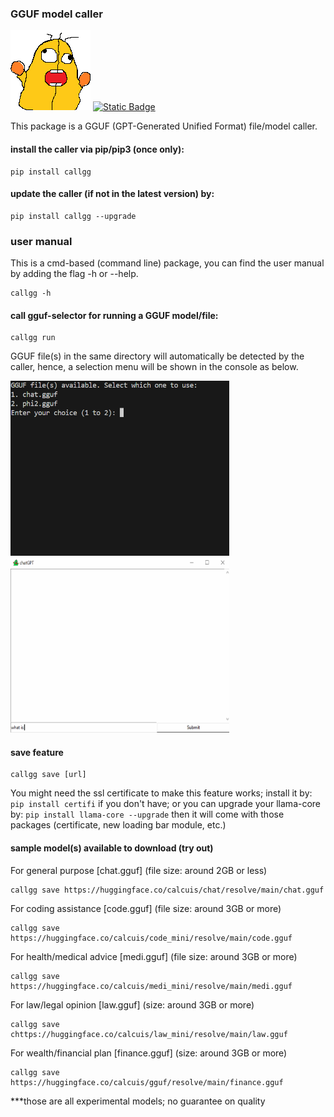 ### GGUF model caller

[<img src="https://raw.githubusercontent.com/calcuis/chatgpt-model-selector/master/callgg.gif" width="128" height="128">](https://github.com/calcuis/callgg)
[![Static Badge](https://img.shields.io/badge/callgg-release-yellow?logo=github)](https://github.com/calcuis/callgg/releases)

This package is a GGUF (GPT-Generated Unified Format) file/model caller.
#### install the caller via pip/pip3 (once only):
```
pip install callgg
```
#### update the caller (if not in the latest version) by:
```
pip install callgg --upgrade
```
### user manual
This is a cmd-based (command line) package, you can find the user manual by adding the flag -h or --help.
```
callgg -h
```
#### call gguf-selector for running a GGUF model/file:
```
callgg run
``` 

GGUF file(s) in the same directory will automatically be detected by the caller, hence, a selection menu will be shown in the console as below.

[<img src="https://raw.githubusercontent.com/calcuis/chatgpt-model-selector/master/demo.gif" width="350" height="280">](https://github.com/calcuis/chatgpt-model-selector/blob/main/demo.gif)
[<img src="https://raw.githubusercontent.com/calcuis/chatgpt-model-selector/master/demo1.gif" width="350" height="280">](https://github.com/calcuis/chatgpt-model-selector/blob/main/demo1.gif)

#### save feature
```
callgg save [url]
```
You might need the ssl certificate to make this feature works; install it by: `pip install certifi` if you don't have;
or you can upgrade your llama-core by: `pip install llama-core --upgrade` then it will come with those packages (certificate, new loading bar module, etc.)
#### sample model(s) available to download (try out)
For general purpose
[chat.gguf] (file size: around 2GB or less)
```
callgg save https://huggingface.co/calcuis/chat/resolve/main/chat.gguf
```
For coding assistance
[code.gguf] (file size: around 3GB or more)
```
callgg save https://huggingface.co/calcuis/code_mini/resolve/main/code.gguf
```
For health/medical advice
[medi.gguf] (file size: around 3GB or more)
```
callgg save https://huggingface.co/calcuis/medi_mini/resolve/main/medi.gguf
```
For law/legal opinion
[law.gguf] (size: around 3GB or more)
```
callgg save chttps://huggingface.co/calcuis/law_mini/resolve/main/law.gguf
```
For wealth/financial plan
[finance.gguf] (size: around 3GB or more)
```
callgg save https://huggingface.co/calcuis/gguf/resolve/main/finance.gguf
```
***those are all experimental models; no guarantee on quality
